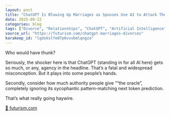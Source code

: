 ```yaml
---
layout: post
title: "ChatGPT Is Blowing Up Marriages as Spouses Use AI to Attack Their Partners"
date: 2025-09-22
categories: blog
tags: ["Divorce", "Relationships", "ChatGPT", "Artificial Intelligence", "Technology Impact"]
source_url: "https://futurism.com/chatgpt-marriages-divorces"
karakeep_id: "lgdokslfe07p6vvvbmlqngza"
---
```


Who would have thunk?

Seriously, the shocker here is that ChatGPT (standing in for all AI here) gets so much, or any, agency in the headline. That’s a fatal and widespread misconception. But it plays into some people’s hands. 

Secondly, consider how much authority people give ““the oracle”, completely ignoring its sycophantic pattern-matching next token prediction. 

That’s what really going haywire. 

[🔗 futurism.com](https://futurism.com/chatgpt-marriages-divorces)
